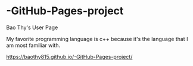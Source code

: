 # -GitHub-Pages-project
Bao Thy's User Page

My favorite programming language is c++ because it's the language that I am most familiar with. 

https://baothy815.github.io/-GitHub-Pages-project/

